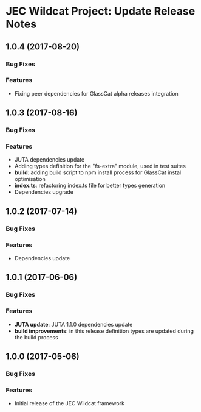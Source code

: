 # JEC Wildcat Project: Update Release Notes

<a name="jec-wildcat-1.0.4"></a>
## **1.0.4** (2017-08-20)

### Bug Fixes

### Features

- Fixing peer dependencies for GlassCat alpha releases integration

<a name="jec-wildcat-1.0.3"></a>
## **1.0.3** (2017-08-16)

### Bug Fixes

### Features

- JUTA dependencies update
- Adding types definition for the "fs-extra" module, used in test suites
- **build**: adding build script to npm install process for GlassCat instal optimisation
- **index.ts**: refactoring index.ts file for better types generation
- Dependencies upgrade

<a name="jec-wildcat-1.0.2"></a>
## **1.0.2** (2017-07-14)

### Bug Fixes

### Features

- Dependencies update

<a name="jec-wildcat-1.0.1"></a>
## **1.0.1** (2017-06-06)

### Bug Fixes

### Features

- **JUTA update**: JUTA 1.1.0 dependencies update
- **build improvements**: in this release definition types are updated during the build process

<a name="jec-wildcat-1.0.0"></a>
## **1.0.0** (2017-05-06)

### Bug Fixes

### Features

- Initial release of the JEC Wildcat framework